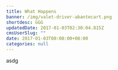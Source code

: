 ```yaml
---
title: What Happens
banner: /img/valet-driver-abantecart.png
shortdesc: GGG
updatedDate: 2017-01-03T02:30:04.815Z
cmsUserSlug: ""
date: 2017-01-03T00:00:00+08:00
categories: null
---
```


asdg
